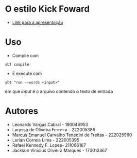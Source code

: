 # O estilo Kick Foward

- [Link para a apresentação](https://youtu.be/aToPIrAYurc?si=7rU3Ks5WgDOmZmv4)


# Uso

- Compile com

```
sbt compile
```

- E execute com

```
sbt "run --words <input>"
```

em que *input* é o arquivo contendo o texto de entrada

# Autores

- Leonardo Vargas Cabral - 190046953
- Laryssa de Oliveira Ferreira - 222005386
- Marcus Emanuel Carvalho Tenedini de Freitas - 222025960
- Lurian Correia Lima - 222005395
- ⁠Rafael Kennedy F. Lopes- 211066187
- ⁠Jackson Vinícius Oliveira Marques - 170013367